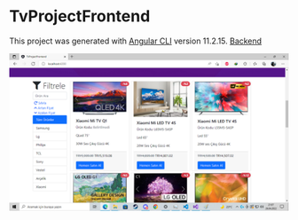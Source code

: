 # TvProjectFrontend

This project was generated with [Angular CLI](https://github.com/angular/angular-cli) version 11.2.15.
<a href="https://github.com/emir57/TvProjectBackend">Backend</a>

<img src="project_images/1.png"/>

